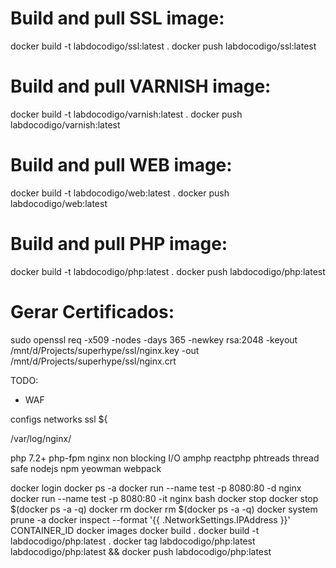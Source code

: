# Build and pull SSL image:
docker build -t labdocodigo/ssl:latest .
docker push labdocodigo/ssl:latest

# Build and pull VARNISH image:
docker build -t labdocodigo/varnish:latest .
docker push labdocodigo/varnish:latest

# Build and pull WEB image:
docker build -t labdocodigo/web:latest .
docker push labdocodigo/web:latest

# Build and pull PHP image:
docker build -t labdocodigo/php:latest .
docker push labdocodigo/php:latest

# Gerar Certificados:
sudo openssl req -x509 -nodes -days 365 -newkey rsa:2048 -keyout /mnt/d/Projects/superhype/ssl/nginx.key -out /mnt/d/Projects/superhype/ssl/nginx.crt

TODO:
- WAF


configs
networks
ssl
${


/var/log/nginx/

php 7.2+
php-fpm
nginx
non blocking I/O
amphp
reactphp
phtreads
thread safe
nodejs
npm
yeowman
webpack


docker login
docker ps -a
docker run --name test -p 8080:80 -d nginx
docker run --name test -p 8080:80 -it nginx bash
docker stop
docker stop $(docker ps -a -q)
docker rm
docker rm $(docker ps -a -q)
docker system prune -a
docker inspect --format '{{ .NetworkSettings.IPAddress }}' CONTAINER_ID
docker images
docker build .
docker build -t labdocodigo/php:latest .
docker tag labdocodigo/php:latest labdocodigo/php:latest &&
docker push labdocodigo/php:latest